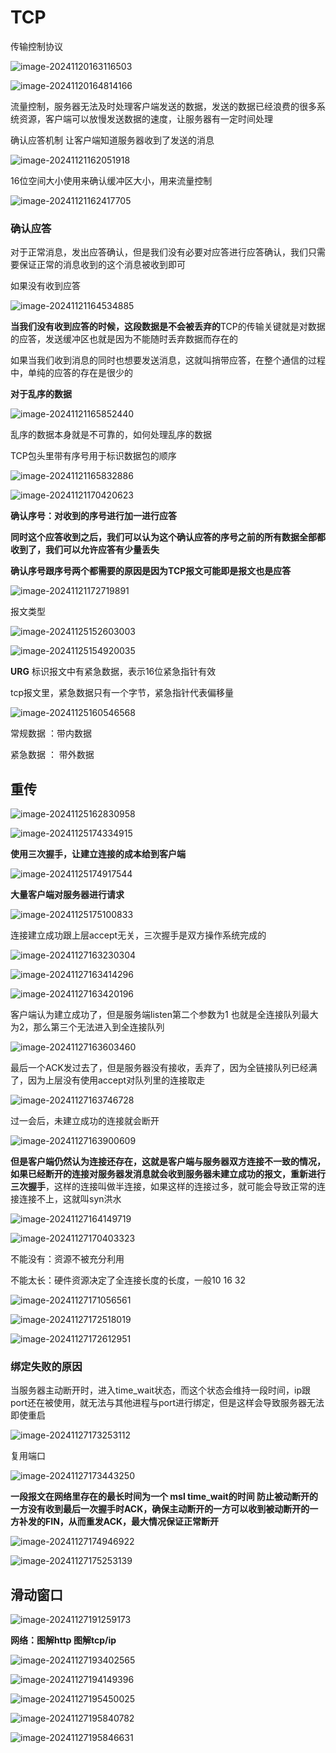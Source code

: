 # TCP

传输控制协议

![image-20241120163116503](D:\code\study\notes_stu\c++_note\picture\image-20241120163116503.png)

![image-20241120164814166](D:\code\study\notes_stu\c++_note\picture\image-20241120164814166.png)

流量控制，服务器无法及时处理客户端发送的数据，发送的数据已经浪费的很多系统资源，客户端可以放慢发送数据的速度，让服务器有一定时间处理

确认应答机制 让客户端知道服务器收到了发送的消息

![image-20241121162051918](D:\code\study\notes_stu\c++_note\picture\image-20241121162051918.png)

16位空间大小使用来确认缓冲区大小，用来流量控制

![image-20241121162417705](D:\code\study\notes_stu\c++_note\picture\image-20241121162417705.png)

### 确认应答

对于正常消息，发出应答确认，但是我们没有必要对应答进行应答确认，我们只需要保证正常的消息收到的这个消息被收到即可

如果没有收到应答

![image-20241121164534885](D:\code\study\notes_stu\c++_note\picture\image-20241121164534885.png)

**当我们没有收到应答的时候，这段数据是不会被丢弃的**TCP的传输关键就是对数据的应答，发送缓冲区也就是因为不能随时丢弃数据而存在的

如果当我们收到消息的同时也想要发送消息，这就叫捎带应答，在整个通信的过程中，单纯的应答的存在是很少的

**对于乱序的数据**

![image-20241121165852440](D:\code\study\notes_stu\c++_note\picture\image-20241121165852440.png)

乱序的数据本身就是不可靠的，如何处理乱序的数据

TCP包头里带有序号用于标识数据包的顺序

![image-20241121165832886](D:\code\study\notes_stu\c++_note\picture\image-20241121165832886.png)

![image-20241121170420623](D:\code\study\notes_stu\c++_note\picture\image-20241121170420623.png)

**确认序号：对收到的序号进行加一进行应答**

**同时这个应答收到之后，我们可以认为这个确认应答的序号之前的所有数据全部都收到了，我们可以允许应答有少量丢失**

**确认序号跟序号两个都需要的原因是因为TCP报文可能即是报文也是应答**

![image-20241121172719891](D:\code\study\notes_stu\c++_note\picture\image-20241121172719891.png)

报文类型

![image-20241125152603003](D:\code\study\notes_stu\c++_note\picture\image-20241125152603003.png)

![image-20241125154920035](D:\code\study\notes_stu\c++_note\picture\image-20241125154920035.png)

**URG** 标识报文中有紧急数据，表示16位紧急指针有效

tcp报文里，紧急数据只有一个字节，紧急指针代表偏移量

![image-20241125160546568](D:\code\study\notes_stu\c++_note\picture\image-20241125160546568.png)

常规数据 ：带内数据

紧急数据 ： 带外数据

## 重传

![image-20241125162830958](D:\code\study\notes_stu\c++_note\picture\image-20241125162830958.png)

![image-20241125174334915](D:\code\study\notes_stu\c++_note\picture\image-20241125174334915.png)

**使用三次握手，让建立连接的成本给到客户端**

![image-20241125174917544](D:\code\study\notes_stu\c++_note\picture\image-20241125174917544.png)

**大量客户端对服务器进行请求**

![image-20241125175100833](D:\code\study\notes_stu\c++_note\picture\image-20241125175100833.png)

连接建立成功跟上层accept无关，三次握手是双方操作系统完成的

![image-20241127163230304](D:\code\study\notes_stu\c++_note\picture\image-20241127163230304.png)

![image-20241127163414296](D:\code\study\notes_stu\c++_note\picture\image-20241127163414296.png)

![image-20241127163420196](D:\code\study\notes_stu\c++_note\picture\image-20241127163420196.png)

客户端认为建立成功了，但是服务端listen第二个参数为1 也就是全连接队列最大为2，那么第三个无法进入到全连接队列

![image-20241127163603460](D:\code\study\notes_stu\c++_note\picture\image-20241127163603460.png)

最后一个ACK发过去了，但是服务器没有接收，丢弃了，因为全链接队列已经满了，因为上层没有使用accept对队列里的连接取走

![image-20241127163746728](D:\code\study\notes_stu\c++_note\picture\image-20241127163746728.png)

过一会后，未建立成功的连接就会断开

![image-20241127163900609](D:\code\study\notes_stu\c++_note\picture\image-20241127163900609.png)

**但是客户端仍然认为连接还存在，这就是客户端与服务器双方连接不一致的情况，如果已经断开的连接对服务器发消息就会收到服务器未建立成功的报文，重新进行三次握手**，这样的连接叫做半连接，如果这样的连接过多，就可能会导致正常的连接连接不上，这就叫syn洪水

![image-20241127164149719](D:\code\study\notes_stu\c++_note\picture\image-20241127164149719.png)

![image-20241127170403323](D:\code\study\notes_stu\c++_note\picture\image-20241127170403323.png)

不能没有：资源不被充分利用

不能太长：硬件资源决定了全连接长度的长度，一般10 16 32

![image-20241127171056561](D:\code\study\notes_stu\c++_note\picture\image-20241127171056561.png)

![image-20241127172518019](D:\code\study\notes_stu\c++_note\picture\image-20241127172518019.png)

![image-20241127172612951](D:\code\study\notes_stu\c++_note\picture\image-20241127172612951.png)

### 绑定失败的原因

当服务器主动断开时，进入time_wait状态，而这个状态会维持一段时间，ip跟port还在被使用，就无法与其他进程与port进行绑定，但是这样会导致服务器无法即使重启

![image-20241127173253112](D:\code\study\notes_stu\c++_note\picture\image-20241127173253112.png)

复用端口

![image-20241127173443250](D:\code\study\notes_stu\c++_note\picture\image-20241127173443250.png)

**一段报文在网络里存在的最长时间为一个 msl   time_wait的时间  防止被动断开的一方没有收到最后一次握手时ACK，确保主动断开的一方可以收到被动断开的一方补发的FIN，从而重发ACK，最大情况保证正常断开**

![image-20241127174946922](D:\code\study\notes_stu\c++_note\picture\image-20241127174946922.png)

![image-20241127175253139](D:\code\study\notes_stu\c++_note\picture\image-20241127175253139.png)

## 滑动窗口

![image-20241127191259173](D:\code\study\notes_stu\c++_note\picture\image-20241127191259173.png)

**网络：图解http  图解tcp/ip**

![image-20241127193402565](D:\code\study\notes_stu\c++_note\picture\image-20241127193402565.png)

![image-20241127194149396](D:\code\study\notes_stu\c++_note\picture\image-20241127194149396.png)

![image-20241127195450025](D:\code\study\notes_stu\c++_note\picture\image-20241127195450025.png)

![image-20241127195840782](D:\code\study\notes_stu\c++_note\picture\image-20241127195840782.png)

![image-20241127195846631](D:\code\study\notes_stu\c++_note\picture\image-20241127195846631.png)